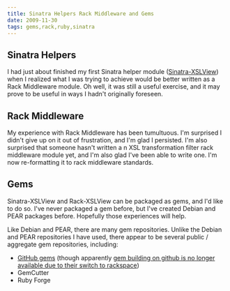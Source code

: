```yaml
---
title: Sinatra Helpers Rack Middleware and Gems
date: 2009-11-30
tags: gems,rack,ruby,sinatra
---
```

**Sinatra Helpers**
--------------------------

I had just about finished my first Sinatra helper module ([Sinatra-XSLView](http://www.docunext.com/wiki/Sinatra-XSLView)) when I realized what I was trying to achieve would be better written as a Rack Middleware module. Oh well, it was still a useful exercise, and it may prove to be useful in ways I hadn't originally foreseen.

**Rack Middleware**
-----------------------------

My experience with Rack Middleware has been tumultuous. I'm surprised I didn't give up on it out of frustration, and I'm glad I persisted. I'm also surprised that someone hasn't written a n XSL transformation filter rack middleware module yet, and I'm also glad I've been able to write one. I'm now re-formatting it to rack middleware standards.

**Gems**
--------------

Sinatra-XSLView and Rack-XSLView can be packaged as gems, and I'd like to do so. I've never packaged a gem before, but I've created Debian and PEAR packages before. Hopefully those experiences will help.

Like Debian and PEAR, there are many gem repositories. Unlike the Debian and PEAR repositories I have used, there appear to be several public / aggregate gem repositories, including:

* <a href="http://gems.github.com/" rel="nofollow">GitHub gems</a> (though apparently <a href="http://github.com/blog/515-gem-building-is-defunct" rel="nofollow">gem building on github is no longer available due to their switch to rackspace</a>)
* GemCutter
* Ruby Forge


